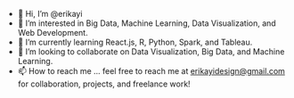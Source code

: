 - 👋 Hi, I’m @erikayi
- 👀 I’m interested in Big Data, Machine Learning, Data Visualization, and Web Development.
- 🌱 I’m currently learning React.js, R, Python, Spark, and Tableau.
- 💞️ I’m looking to collaborate on Data Visualization, Big Data, and Machine Learning.
- 📫 How to reach me ... feel free to reach me at erikayidesign@gmail.com for collaboration, projects, and freelance work!

<!---
erikayi/erikayi is a ✨ special ✨ repository because its `README.md` (this file) appears on your GitHub profile.
You can click the Preview link to take a look at your changes.
--->
